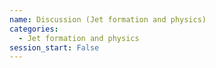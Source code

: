 ```yaml
---
name: Discussion (Jet formation and physics)
categories:
  - Jet formation and physics
session_start: False
---
```

